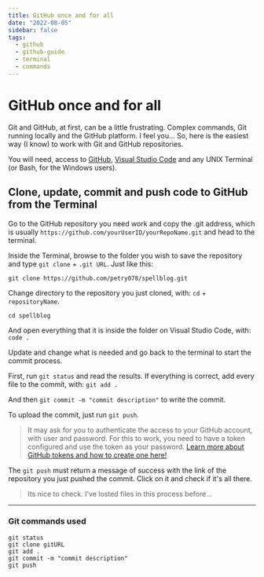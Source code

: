 ```yaml
---
title: GitHub once and for all
date: "2022-08-05"
sidebar: false
tags:
  - github
  - github-guide
  - terminal
  - commands
---
```


# GitHub once and for all

Git and GitHub, at first, can be a little frustrating. Complex commands, Git running locally and the GitHub platform. I feel you... So, here is the easiest way (I know) to work with Git and GitHub repositories. 

You will need, access to [GitHub](https://github.com/), [Visual Studio Code](https://code.visualstudio.com/) and any UNIX Terminal (or Bash, for the Windows users).

## Clone, update, commit and push code to GitHub from the Terminal

Go to the GitHub repository you need work and copy the .git address, which is usually `https://github.com/yourUserID/yourRepoName.git` and head to the terminal.

Inside the Terminal, browse to the folder you wish to save the repository and type `git clone` + `.git URL`. Just like this:

`git clone https://github.com/petry078/spellblog.git`

Change directory to the repository you just cloned, with: `cd` + `repositoryName`.

`cd spellblog`

And open everything that it is inside the folder on Visual Studio Code, with: `code .`

Update and change what is needed and go back to the terminal to start the commit process.

First, run `git status` and read the results. If everything is correct, add every file to the commit, with: `git add .`

And then `git commit -m "commit description"` to write the commit.

To upload the commit, just run `git push`.

> It may ask for you to authenticate the access to your GitHub account, with user and password. For this to work, you need to have a token configured and use the token as your password. [Learn more about GitHub tokens and how to create one here!](https://docs.github.com/en/authentication/keeping-your-account-and-data-secure/creating-a-personal-access-token)

The `git push` must return a message of success with the link of the repository you just pushed the commit. Click on it and check if it's all there.

> Its nice to check. I've losted files in this process before...

---

### Git commands used

```git
git status
git clone gitURL
git add .
git commit -m "commit description"
git push
```
